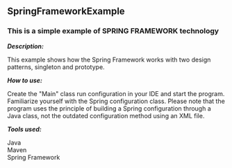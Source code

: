 
## SpringFrameworkExample

### This is a simple example of SPRING FRAMEWORK technology

***Description:***

This example shows how the Spring Framework works with two design patterns, singleton and prototype.

***How to use:***

Create the "Main" class run configuration in your IDE and start the program.
Familiarize yourself with the Spring configuration class. 
Please note that the program uses the principle of building 
a Spring configuration through a Java class, 
not the outdated configuration method using an XML file.

***Tools used:***

Java <br/>
Maven <br/>
Spring Framework <br/>
